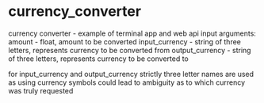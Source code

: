 # currency_converter
currency converter - example of terminal app and web api
input arguments: amount - float, amount to be converted
                 input_currency - string of three letters, represents currency to be converted from
                 output_currency - string of three letters, represents currency to be converted to

for input_currency and output_currency strictly three letter names are used as using currency symbols
could lead to ambiguity as to which currency was truly requested